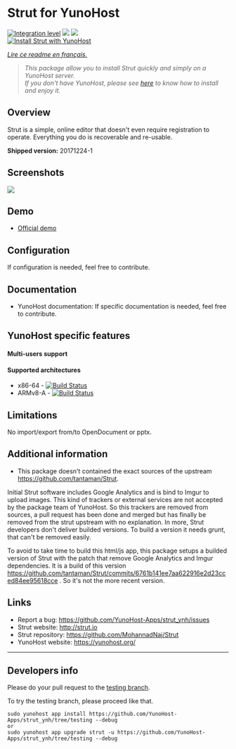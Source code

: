 # Strut for YunoHost

[![Integration level](https://dash.yunohost.org/integration/strut.svg)](https://dash.yunohost.org/appci/app/strut) ![](https://ci-apps.yunohost.org/ci/badges/strut.status.svg) ![](https://ci-apps.yunohost.org/ci/badges/strut.maintain.svg)  
[![Install Strut with YunoHost](https://install-app.yunohost.org/install-with-yunohost.svg)](https://install-app.yunohost.org/?app=strut)

*[Lire ce readme en français.](./README_fr.md)*

> *This package allow you to install Strut quickly and simply on a YunoHost server.  
If you don't have YunoHost, please see [here](https://yunohost.org/#/install) to know how to install and enjoy it.*

## Overview
Strut is a simple, online editor that doesn't even require registration to operate. Everything you do is recoverable and re-usable.

**Shipped version:** 20171224-1

## Screenshots

![](https://f.cloud.github.com/assets/1009003/515405/f1003c6a-be74-11e2-84b9-14776c652afb.png)

## Demo

* [Official demo](http://strut.io/editor/index.html)

## Configuration

If configuration is needed, feel free to contribute.

## Documentation

 * YunoHost documentation: If specific documentation is needed, feel free to contribute.

## YunoHost specific features

#### Multi-users support

#### Supported architectures

* x86-64 - [![Build Status](https://ci-apps.yunohost.org/ci/logs/strut.svg)](https://ci-apps.yunohost.org/ci/apps/strut/)
* ARMv8-A - [![Build Status](https://ci-apps-arm.yunohost.org/ci/logs/strut.svg)](https://ci-apps-arm.yunohost.org/ci/apps/strut/)

## Limitations
No import/export from/to OpenDocument or pptx.

## Additional information

* This package doesn't contained the exact sources of the upstream https://github.com/tantaman/Strut. 

Initial Strut software includes Google Analytics and is bind to Imgur to upload images. This kind of trackers or external services are not accepted by the package team of YunoHost. So this trackers are removed from sources, a pull request has been done and merged but has finally be removed from the strut upstream with no explanation. In more, Strut developers don't deliver builded versions. To build a version it needs grunt, that can't be removed easily.

To avoid to take time to build this html/js app, this package setups a builded version of Strut with the patch that remove Google Analytics and Imgur dependencies. It is a build of this version https://github.com/tantaman/Strut/commits/6761b141ee7aa622916e2d23cced84ee95618cce . So it's not the more recent version.

## Links

 * Report a bug: https://github.com/YunoHost-Apps/strut_ynh/issues
 * Strut website: http://strut.io
 * Strut repository: https://github.com/MohannadNaj/Strut
 * YunoHost website: https://yunohost.org/

---

## Developers info

Please do your pull request to the [testing branch](https://github.com/YunoHost-Apps/strut_ynh/tree/testing).

To try the testing branch, please proceed like that.
```
sudo yunohost app install https://github.com/YunoHost-Apps/strut_ynh/tree/testing --debug
or
sudo yunohost app upgrade strut -u https://github.com/YunoHost-Apps/strut_ynh/tree/testing --debug
```
